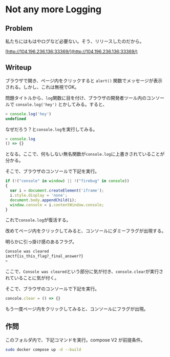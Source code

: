 # Not any more Logging

## Problem

私たちにはもはやログなど必要ない。そう、リリースしたのだから。

[http://104.196.236.136:33369/](http://104.196.236.136:33369/)

## Writeup

ブラウザで開き、ページ内をクリックすると `alert()` 関数でメッセージが表示される。しかし、これは無視でOK。

問題タイトルから、`log`関数に目を付け、ブラウザの開発者ツール内のコンソールで `console.log('hey')` とかしてみる。すると、

```js
> console.log('hey')
undefined
```

なぜだろう？と`console.log`を実行してみる。

```js
> console.log
() => {}
```

となる。ここで、何もしない無名関数が`console.log`に上書きされていることが分かる。

そこで、ブラウザのコンソールで下記を実行。

```js
if (!("console" in window) || !("firebug" in console))
{
  var i = document.createElement('iframe');
  i.style.display = 'none';
  document.body.appendChild(i);
  window.console = i.contentWindow.console;
}
```

これで`console.log`が復活する。

改めてページ内をクリックしてみると、コンソールにダミーフラグが出現する。

明らかに引っ掛け感のあるフラグ。

```bash
Console was cleared
imctf{is_this_flag?_final_answer?}
>
```

ここで、`Console was cleared`という部分に気が付き、`console.clear`が実行されていることに気が付く。

そこで、ブラウザのコンソールで下記を実行。

```js
concole.clear = () => {}
```

もう一度ページ内をクリックしてみると、コンソールにフラグが出現。

## 作問

このフォルダ内で、下記コマンドを実行。compose V2 が前提条件。

```bash
sudo docker compose up -d --build
```
